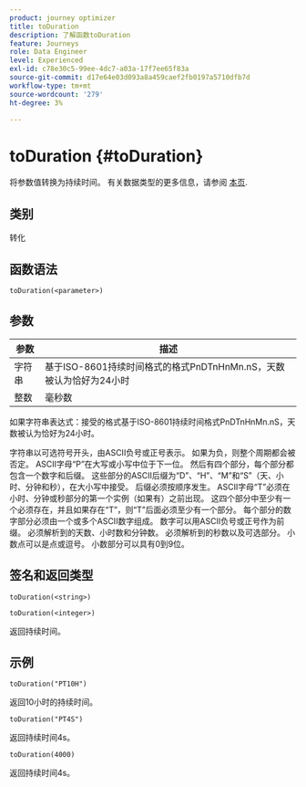 ```yaml
---
product: journey optimizer
title: toDuration
description: 了解函数toDuration
feature: Journeys
role: Data Engineer
level: Experienced
exl-id: c78e30c5-99ee-4dc7-a03a-17f7ee65f83a
source-git-commit: d17e64e03d093a8a459caef2fb0197a5710dfb7d
workflow-type: tm+mt
source-wordcount: '279'
ht-degree: 3%

---
```


# toDuration {#toDuration}

将参数值转换为持续时间。 有关数据类型的更多信息，请参阅 [本页](../expression/data-types.md).

## 类别

转化

## 函数语法

`toDuration(<parameter>)`

## 参数

| 参数 | 描述 |
|--- |--- |
| 字符串 | 基于ISO-8601持续时间格式的格式PnDTnHnMn.nS，天数被认为恰好为24小时 |
| 整数 | 毫秒数 |

如果字符串表达式：接受的格式基于ISO-8601持续时间格式PnDTnHnMn.nS，天数被认为恰好为24小时。

字符串以可选符号开头，由ASCII负号或正号表示。 如果为负，则整个周期都会被否定。 ASCII字母“P”在大写或小写中位于下一位。 然后有四个部分，每个部分都包含一个数字和后缀。 这些部分的ASCII后缀为“D”、“H”、“M”和“S”（天、小时、分钟和秒），在大小写中接受。 后缀必须按顺序发生。 ASCII字母“T”必须在小时、分钟或秒部分的第一个实例（如果有）之前出现。 这四个部分中至少有一个必须存在，并且如果存在“T”，则“T”后面必须至少有一个部分。 每个部分的数字部分必须由一个或多个ASCII数字组成。 数字可以用ASCII负号或正号作为前缀。 必须解析到的天数、小时数和分钟数。 必须解析到的秒数以及可选部分。 小数点可以是点或逗号。 小数部分可以具有0到9位。

## 签名和返回类型

`toDuration(<string>)`

`toDuration(<integer>)`

返回持续时间。

## 示例

`toDuration("PT10H")`

返回10小时的持续时间。

`toDuration("PT4S")`

返回持续时间4s。

`toDuration(4000)`

返回持续时间4s。
